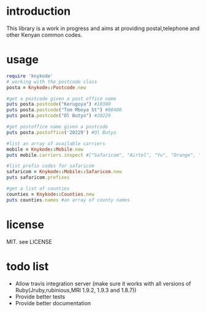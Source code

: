 introduction
===
This library is a work in progress and aims at providing postal,telephone and other Kenyan common codes.

usage
==
```ruby 
require 'knykode'
# working with the postcode class
posta = Knykode::Postcode.new

#get a postcode given a post office name
puts posta.postcode("Kerugoya") #10300
puts posta.postcode("Tom Mboya St") #00400
puts posta.postcode("Ol Butyo") #20229

#get postoffice name given a postcode
puts posta.postoffice('20229') #Ol Butyo

#list an array of available carriers
mobile = Knykode::Mobile.new
puts mobile.carriers.inspect #["Safaricom", "Airtel", "Yu", "Orange", "Telkom"]

#list prefix codes for safaricom
safaricom = Knykode::Mobile::Safaricom.new
puts safaricom.prefixes

#get a list of counties
counties = Knykode::Counties.new
puts counties.names #an array of county names
```

license
==
MIT. see LICENSE 

todo list
==
* Allow travis integration server (make sure it works with all versions of Ruby(Jruby,rubinious,MRI 1.9.2, 1.9.3 and 1.8.7))
* Provide better tests
* Provide better documentation


